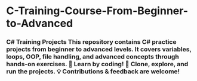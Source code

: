 # C-Training-Course-From-Beginner-to-Advanced
### **C# Training Projects**    This repository contains **C# practice projects** from **beginner to advanced levels**. It covers **variables, loops, OOP, file handling, and advanced concepts** through hands-on exercises.    🚀 **Learn by coding!**   📂 Clone, explore, and run the projects.   💡 Contributions &amp; feedback are welcome!
